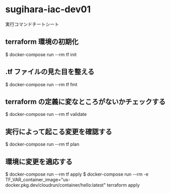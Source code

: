 # sugihara-iac-dev01
 実行コマンドチートシート

## terraform 環境の初期化
$ docker-compose run --rm tf init

## .tf ファイルの見た目を整える
$ docker-compose run --rm tf fmt

## terraform の定義に変なところがないかチェックする
$ docker-compose run --rm tf validate

## 実行によって起こる変更を確認する
$ docker-compose run --rm tf plan

## 環境に変更を適応する
$ docker-compose run --rm tf apply
$ docker-compose run --rm -e TF_VAR_container_image="us-docker.pkg.dev/cloudrun/container/hello:latest" terraform apply